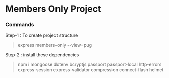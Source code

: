 # Members Only Project

### Commands 
Step-1 : To create project structure 

> express members-only --view=pug

Step-2 : install these dependencies

> npm i mongoose dotenv bcryptjs passport passport-local http-errors express-session express-validator compression connect-flash helmet